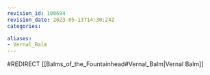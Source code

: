 ```yaml
---
revision_id: 100694
revision_date: 2023-05-13T14:30:24Z
categories:

aliases:
- Vernal_Balm
---
```


#REDIRECT [[Balms_of_the_Fountainhead#Vernal_Balm|Vernal Balm]]